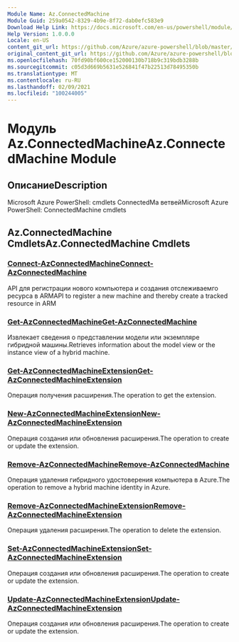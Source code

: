 ```yaml
---
Module Name: Az.ConnectedMachine
Module Guid: 259a0542-8329-4b9e-8f72-dab0efc583e9
Download Help Link: https://docs.microsoft.com/en-us/powershell/module/az.connectedmachine
Help Version: 1.0.0.0
Locale: en-US
content_git_url: https://github.com/Azure/azure-powershell/blob/master/src/ConnectedMachine/help/Az.ConnectedMachine.md
original_content_git_url: https://github.com/Azure/azure-powershell/blob/master/src/ConnectedMachine/help/Az.ConnectedMachine.md
ms.openlocfilehash: 70fd90bf600ce152000130b718b9c319bdb3288b
ms.sourcegitcommit: c05d3d669b5631e526841f47b22513d78495350b
ms.translationtype: MT
ms.contentlocale: ru-RU
ms.lasthandoff: 02/09/2021
ms.locfileid: "100244005"
---
```

# <span data-ttu-id="9ab23-101">Модуль Az.ConnectedMachine</span><span class="sxs-lookup"><span data-stu-id="9ab23-101">Az.ConnectedMachine Module</span></span>
## <span data-ttu-id="9ab23-102">Описание</span><span class="sxs-lookup"><span data-stu-id="9ab23-102">Description</span></span>
<span data-ttu-id="9ab23-103">Microsoft Azure PowerShell: cmdlets ConnectedMa ветвей</span><span class="sxs-lookup"><span data-stu-id="9ab23-103">Microsoft Azure PowerShell: ConnectedMachine cmdlets</span></span>

## <span data-ttu-id="9ab23-104">Az.ConnectedMachine Cmdlets</span><span class="sxs-lookup"><span data-stu-id="9ab23-104">Az.ConnectedMachine Cmdlets</span></span>
### [<span data-ttu-id="9ab23-105">Connect-AzConnectedMachine</span><span class="sxs-lookup"><span data-stu-id="9ab23-105">Connect-AzConnectedMachine</span></span>](Connect-AzConnectedMachine.md)
<span data-ttu-id="9ab23-106">API для регистрации нового компьютера и создания отслеживаемго ресурса в ARM</span><span class="sxs-lookup"><span data-stu-id="9ab23-106">API to register a new machine and thereby create a tracked resource in ARM</span></span>

### [<span data-ttu-id="9ab23-107">Get-AzConnectedMachine</span><span class="sxs-lookup"><span data-stu-id="9ab23-107">Get-AzConnectedMachine</span></span>](Get-AzConnectedMachine.md)
<span data-ttu-id="9ab23-108">Извлекает сведения о представлении модели или экземпляре гибридной машины.</span><span class="sxs-lookup"><span data-stu-id="9ab23-108">Retrieves information about the model view or the instance view of a hybrid machine.</span></span>

### [<span data-ttu-id="9ab23-109">Get-AzConnectedMachineExtension</span><span class="sxs-lookup"><span data-stu-id="9ab23-109">Get-AzConnectedMachineExtension</span></span>](Get-AzConnectedMachineExtension.md)
<span data-ttu-id="9ab23-110">Операция получения расширения.</span><span class="sxs-lookup"><span data-stu-id="9ab23-110">The operation to get the extension.</span></span>

### [<span data-ttu-id="9ab23-111">New-AzConnectedMachineExtension</span><span class="sxs-lookup"><span data-stu-id="9ab23-111">New-AzConnectedMachineExtension</span></span>](New-AzConnectedMachineExtension.md)
<span data-ttu-id="9ab23-112">Операция создания или обновления расширения.</span><span class="sxs-lookup"><span data-stu-id="9ab23-112">The operation to create or update the extension.</span></span>

### [<span data-ttu-id="9ab23-113">Remove-AzConnectedMachine</span><span class="sxs-lookup"><span data-stu-id="9ab23-113">Remove-AzConnectedMachine</span></span>](Remove-AzConnectedMachine.md)
<span data-ttu-id="9ab23-114">Операция удаления гибридного удостоверения компьютера в Azure.</span><span class="sxs-lookup"><span data-stu-id="9ab23-114">The operation to remove a hybrid machine identity in Azure.</span></span>

### [<span data-ttu-id="9ab23-115">Remove-AzConnectedMachineExtension</span><span class="sxs-lookup"><span data-stu-id="9ab23-115">Remove-AzConnectedMachineExtension</span></span>](Remove-AzConnectedMachineExtension.md)
<span data-ttu-id="9ab23-116">Операция удаления расширения.</span><span class="sxs-lookup"><span data-stu-id="9ab23-116">The operation to delete the extension.</span></span>

### [<span data-ttu-id="9ab23-117">Set-AzConnectedMachineExtension</span><span class="sxs-lookup"><span data-stu-id="9ab23-117">Set-AzConnectedMachineExtension</span></span>](Set-AzConnectedMachineExtension.md)
<span data-ttu-id="9ab23-118">Операция создания или обновления расширения.</span><span class="sxs-lookup"><span data-stu-id="9ab23-118">The operation to create or update the extension.</span></span>

### [<span data-ttu-id="9ab23-119">Update-AzConnectedMachineExtension</span><span class="sxs-lookup"><span data-stu-id="9ab23-119">Update-AzConnectedMachineExtension</span></span>](Update-AzConnectedMachineExtension.md)
<span data-ttu-id="9ab23-120">Операция создания или обновления расширения.</span><span class="sxs-lookup"><span data-stu-id="9ab23-120">The operation to create or update the extension.</span></span>

